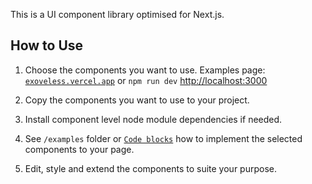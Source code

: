 This is a UI component library optimised for Next.js.

## How to Use

1. Choose the components you want to use. Examples page: [`exoveless.vercel.app`](https://exoveless.vercel.app) or `npm run dev` [http://localhost:3000](http://localhost:3000)

2. Copy the components you want to use to your project.

3. Install component level node module dependencies if needed.

4. See `/examples` folder or [`Code blocks`](https://exoveless.vercel.app) how to implement the selected components to your page.

5. Edit, style and extend the components to suite your purpose.
